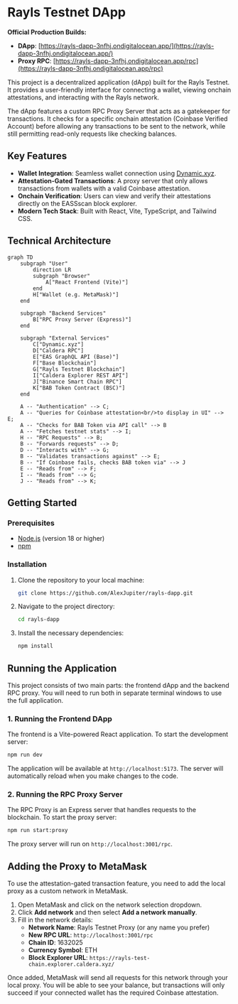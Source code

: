 # Rayls Testnet DApp

**Official Production Builds:**
- **DApp**: [https://rayls-dapp-3nfhj.ondigitalocean.app/](https://rayls-dapp-3nfhj.ondigitalocean.app/)
- **Proxy RPC**: [https://rayls-dapp-3nfhj.ondigitalocean.app/rpc](https://rayls-dapp-3nfhj.ondigitalocean.app/rpc)

This project is a decentralized application (dApp) built for the Rayls Testnet. It provides a user-friendly interface for connecting a wallet, viewing onchain attestations, and interacting with the Rayls network.

The dApp features a custom RPC Proxy Server that acts as a gatekeeper for transactions. It checks for a specific onchain attestation (Coinbase Verified Account) before allowing any transactions to be sent to the network, while still permitting read-only requests like checking balances.

## Key Features

- **Wallet Integration**: Seamless wallet connection using [Dynamic.xyz](https://www.dynamic.xyz/).
- **Attestation-Gated Transactions**: A proxy server that only allows transactions from wallets with a valid Coinbase attestation.
- **Onchain Verification**: Users can view and verify their attestations directly on the EASSscan block explorer.
- **Modern Tech Stack**: Built with React, Vite, TypeScript, and Tailwind CSS.

## Technical Architecture

```mermaid
graph TD
    subgraph "User"
        direction LR
        subgraph "Browser"
            A["React Frontend (Vite)"]
        end
        H["Wallet (e.g. MetaMask)"]
    end

    subgraph "Backend Services"
        B["RPC Proxy Server (Express)"]
    end

    subgraph "External Services"
        C["Dynamic.xyz"]
        D["Caldera RPC"]
        E["EAS GraphQL API (Base)"]
        F["Base Blockchain"]
        G["Rayls Testnet Blockchain"]
        I["Caldera Explorer REST API"]
        J["Binance Smart Chain RPC"]
        K["BAB Token Contract (BSC)"]
    end

    A -- "Authentication" --> C;
    A -- "Queries for Coinbase attestation<br/>to display in UI" --> E;
    A -- "Checks for BAB Token via API call" --> B
    A -- "Fetches testnet stats" --> I;
    H -- "RPC Requests" --> B;
    B -- "Forwards requests" --> D;
    D -- "Interacts with" --> G;
    B -- "Validates transactions against" --> E;
    B -- "If Coinbase fails, checks BAB token via" --> J
    E -- "Reads from" --> F;
    I -- "Reads from" --> G;
    J -- "Reads from" --> K;
```

## Getting Started

### Prerequisites

- [Node.js](https://nodejs.org/) (version 18 or higher)
- [npm](https://www.npmjs.com/)

### Installation

1.  Clone the repository to your local machine:
    ```bash
    git clone https://github.com/AlexJupiter/rayls-dapp.git
    ```

2.  Navigate to the project directory:
    ```bash
    cd rayls-dapp
    ```

3.  Install the necessary dependencies:
    ```bash
    npm install
    ```

## Running the Application

This project consists of two main parts: the frontend dApp and the backend RPC proxy. You will need to run both in separate terminal windows to use the full application.

### 1. Running the Frontend DApp

The frontend is a Vite-powered React application. To start the development server:

```bash
npm run dev
```

The application will be available at `http://localhost:5173`. The server will automatically reload when you make changes to the code.

### 2. Running the RPC Proxy Server

The RPC Proxy is an Express server that handles requests to the blockchain. To start the proxy server:

```bash
npm run start:proxy
```

The proxy server will run on `http://localhost:3001/rpc`.

## Adding the Proxy to MetaMask

To use the attestation-gated transaction feature, you need to add the local proxy as a custom network in MetaMask.

1.  Open MetaMask and click on the network selection dropdown.
2.  Click **Add network** and then select **Add a network manually**.
3.  Fill in the network details:
    *   **Network Name**: Rayls Testnet Proxy (or any name you prefer)
    *   **New RPC URL**: `http://localhost:3001/rpc`
    *   **Chain ID**: 1632025
    *   **Currency Symbol**: ETH
    *   **Block Explorer URL**: `https://rayls-test-chain.explorer.caldera.xyz/`

Once added, MetaMask will send all requests for this network through your local proxy. You will be able to see your balance, but transactions will only succeed if your connected wallet has the required Coinbase attestation.
